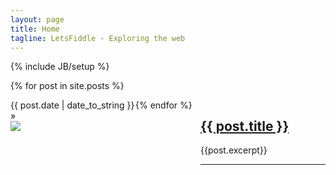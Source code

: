```yaml
---
layout: page
title: Home
tagline: LetsFiddle - Exploring the web
---
```

{% include JB/setup %}




  {% for post in site.posts %} 
  
<div class="span4" style="float:left; min-width:200px; max-width:200px;">
<span>{{ post.date | date_to_string }}</span> &raquo;
<br />
<img src="{{post.dpic}}" />
</div>

<div class="span8" style="float:right; min-width:200px; max-width:200px;">
     <h2><a href="{{ BASE_PATH }}{{ post.url }}">{{ post.title }}</a></h2>
	{{post.excerpt}}
	<hr />
  </div>

  {% endfor %}


